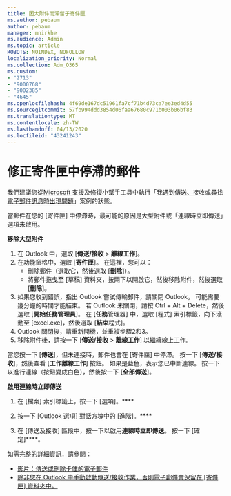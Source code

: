 ```yaml
---
title: 因大附件而滯留于寄件匣
ms.author: pebaum
author: pebaum
manager: mnirkhe
ms.audience: Admin
ms.topic: article
ROBOTS: NOINDEX, NOFOLLOW
localization_priority: Normal
ms.collection: Adm_O365
ms.custom:
- "2713"
- "9000768"
- "9002385"
- "4645"
ms.openlocfilehash: 4f69de167dc51961fa7cf71b4d73ca7ee3ed4d55
ms.sourcegitcommit: 57fb994ddd3854d06faa67680c971b003b06bf83
ms.translationtype: MT
ms.contentlocale: zh-TW
ms.lasthandoff: 04/13/2020
ms.locfileid: "43241243"
---
```

# <a name="fix-messages-that-are-stuck-in-the-outbox"></a>修正寄件匣中停滯的郵件

我們建議您從[Microsoft 支援及修復](https://diagnostics.office.com/#/)小幫手工具中執行「[我遇到傳送、接收或尋找電子郵件訊息時出現問題](https://aka.ms/SaRA-OutlookSendReceive)」案例的狀態。

當郵件在您的 [寄件匣] 中停滯時，最可能的原因是大型附件或「連線時立即傳送」選項未啟用。

**移除大型附件**

1. 在 Outlook 中，選取 [**傳送/接收** > **離線工作**]。 
2. 在功能窗格中，選取 [**寄件匣**]。 在這裡，您可以： 
    - 刪除郵件（選取它，然後選取 [**刪除**]）。
    - 將郵件拖曳至 [草稿] 資料夾，按兩下以開啟它，然後移除附件，然後選取 [**刪除**]。
3. 如果您收到錯誤，指出 Outlook 嘗試傳輸郵件，請關閉 Outlook。 可能需要幾分鐘的時間才能結束。 若 Outlook 未關閉，請按 Ctrl + Alt + Delete，然後選取 [**開始任務管理員**]。 在 **[任務**管理器] 中，選取 [程式] 索引標籤，向下滾動至 [excel.exe]，然後選取 [**結束**程式]。
4. Outlook 關閉後，請重新開機，並重複步驟2和3。 
5. 移除附件後，請按一下 [**傳送/接收** > **離線工作**] 以繼續線上工作。 

當您按一下 [**傳送**]，但未連接時，郵件也會在 [寄件匣] 中停滯。 按一下 [**傳送/接收**]，然後查看 [**工作離線工作**] 按鈕。 如果是藍色，表示您已中斷連線。 按一下以進行連線（按鈕變成白色），然後按一下 [**全部傳送**]。
 
**啟用連線時立即傳送**
 
1. 在 [檔案] 索引標籤上，按一下 [選項]。****

2. 按一下 [Outlook 選項] 對話方塊中的 [進階]。****

3. 在 [傳送及接收] 區段中，按一下以啟用**連線時立即傳送**。 按一下 [確定]****。
 
如需完整的詳細資訊，請參閱：
- [影片：傳送或刪除卡住的電子郵件](https://support.office.com/article/Video-Send-or-delete-an-email-stuck-in-your-outbox-26d5d34a-4e5f-444a-a9e8-44db04a94dec) 
- [除非您在 Outlook 中手動啟動傳送/接收作業，否則電子郵件會保留在 [寄件匣] 資料夾中。](https://support.microsoft.com/help/2797572/email-stays-in-the-outbox-folder-until-you-manually-initiate-a-send-re)
